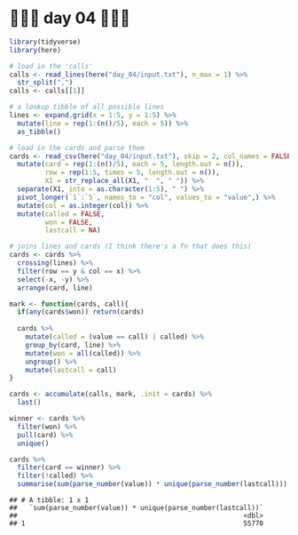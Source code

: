 🎄🎄🎄 day 04 🎄🎄🎄
================

``` r
library(tidyverse)
library(here)

# load in the 'calls'
calls <- read_lines(here("day_04/input.txt"), n_max = 1) %>% 
  str_split(",")
calls <- calls[[1]]

# a lookup tibble of all possible lines
lines <- expand.grid(x = 1:5, y = 1:5) %>%
  mutate(line = rep(1:(n()/5), each = 5)) %>% 
  as_tibble()

# load in the cards and parse them
cards <- read_csv(here("day_04/input.txt"), skip = 2, col_names = FALSE) %>% 
  mutate(card = rep(1:(n()/5), each = 5, length.out = n()),
         row = rep(1:5, times = 5, length.out = n()),
         X1 = str_replace_all(X1, "  ", " ")) %>% 
  separate(X1, into = as.character(1:5), " ") %>% 
  pivot_longer(`1`:`5`, names_to = "col", values_to = "value",) %>% 
  mutate(col = as.integer(col)) %>% 
  mutate(called = FALSE,
         won = FALSE,
         lastcall = NA)

# joins lines and cards (I think there's a fn that does this)
cards <- cards %>% 
  crossing(lines) %>% 
  filter(row == y & col == x) %>% 
  select(-x, -y) %>% 
  arrange(card, line)

mark <- function(cards, call){
  if(any(cards$won)) return(cards)
  
  cards %>% 
    mutate(called = (value == call) | called) %>% 
    group_by(card, line) %>% 
    mutate(won = all(called)) %>%
    ungroup() %>% 
    mutate(lastcall = call)
}

cards <- accumulate(calls, mark, .init = cards) %>% 
  last()

winner <- cards %>% 
  filter(won) %>% 
  pull(card) %>% 
  unique()

cards %>% 
  filter(card == winner) %>% 
  filter(!called) %>% 
  summarise(sum(parse_number(value)) * unique(parse_number(lastcall)))
```

    ## # A tibble: 1 x 1
    ##   `sum(parse_number(value)) * unique(parse_number(lastcall))`
    ##                                                         <dbl>
    ## 1                                                       55770
